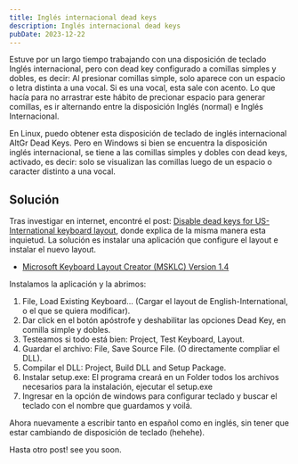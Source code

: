 ```yaml
---
title: Inglés internacional dead keys
description: Inglés internacional dead keys
pubDate: 2023-12-22
---
```


Estuve por un largo tiempo trabajando con una disposición de teclado
Inglés internacional, pero con dead key configurado a
comillas simples y dobles, es decir: Al presionar comillas simple, solo
aparece con un espacio o letra distinta a una vocal. Si es una vocal,
esta sale con acento. Lo que hacía para no arrastrar este hábito de precionar
espacio para generar comillas, es ir alternando entre la disposición
Inglés (normal) e Inglés Internacional.

En Linux, puedo obtener esta disposición de teclado de inglés internacional
AltGr Dead Keys. Pero en Windows si bien se encuentra la disposición
inglés internacional, se tiene a las comillas simples y dobles con dead keys,
activado, es decir: solo se visualizan las comillas luego de un espacio o 
caracter distinto a una vocal. 

## Solución

Tras investigar en internet, encontré el post: [Disable dead keys for US-International keyboard layout](https://answers.microsoft.com/en-us/windows/forum/all/disable-dead-keys-for-us-international-keyboard/1de44160-83d9-4cd8-9eb3-e6b06b8604a4),
donde explica de la misma manera esta inquietud. La solución es instalar 
una aplicación que configure el layout e instalar el nuevo layout. 

* [Microsoft Keyboard Layout Creator (MSKLC) Version 1.4](https://www.microsoft.com/en-us/download/details.aspx?id=102134)

Instalamos la aplicación y la abrimos: 

1. File, Load Existing Keyboard... (Cargar el layout de English-International, o el que se quiera modificar).
2. Dar click en el botón apóstrofe y deshabilitar las opciones Dead Key, en
   comilla simple y dobles.
3. Testeamos si todo está bien: Project, Test Keyboard, Layout.
3. Guardar el archivo: File, Save Source File. (O directamente compliar el DLL).
4. Compilar el DLL: Project, Build DLL and Setup Package.
5. Instalar setup.exe: El programa creará en un Folder todos los archivos necesarios para la instalación, 
   ejecutar el setup.exe
6. Ingresar en la opción de windows para configurar teclado y buscar el teclado con el nombre que guardamos y voilá. 

Ahora nuevamente a escribir tanto en español como en inglés, sin tener que estar cambiando
de disposición de teclado (hehehe).

Hasta otro post! see you soon.

